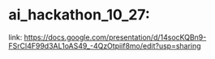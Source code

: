 # ai_hackathon_10_27:
link: https://docs.google.com/presentation/d/14socKQBn9-FSrCl4F99d3AL1oAS49_-4QzOtpiif8mo/edit?usp=sharing
